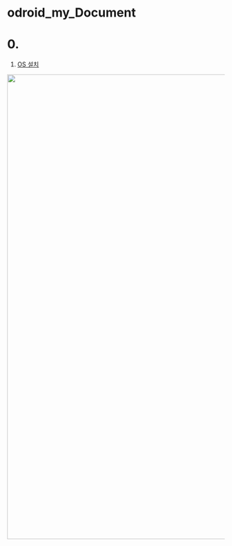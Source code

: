 # odroid_my_Document

# 0.

1. <a href="https://wiki.odroid.com/getting_started/os_installation_guide#downloads"> OS 설치 </a>

<div align="center">
<img width="1076" alt="image" src="https://user-images.githubusercontent.com/92789013/195008360-fa634da3-8d32-4319-82e7-9cf6926365fe.png">


</div>
